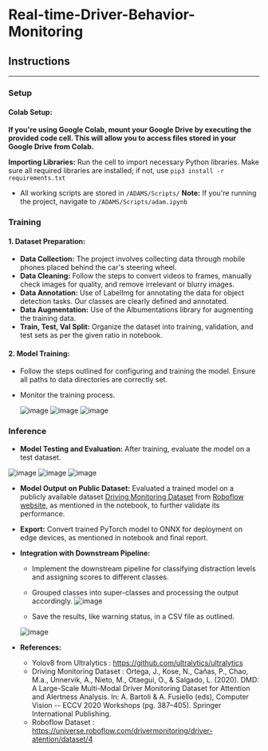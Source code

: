 # Real-time-Driver-Behavior-Monitoring

## Instructions ##
 ---------------
  ### Setup ###
  #### Colab Setup: ####
  **If you're using Google Colab, mount your Google Drive by executing the provided code cell. This will allow you to access files stored in your Google Drive from Colab.**

****Importing Libraries:**** Run the cell to import necessary Python libraries. Make sure all required libraries are installed; if not, use `pip3 install -r requirements.txt`

- All working scripts are stored in `/ADAMS/Scripts/`
****Note:**** If you're running the project, navigate to `/ADAMS/Scripts/adam.ipynb`


### Training ###
#### 1. Dataset Preparation: ####

- ****Data Collection:**** The project involves collecting data through mobile phones placed behind the car's steering wheel. 
- ****Data Cleaning:**** Follow the steps to convert videos to frames, manually check images for quality, and remove irrelevant or blurry images.
- ****Data Annotation:**** Use of LabelImg for annotating the data for object detection tasks. Our classes are clearly defined and annotated.
- ****Data Augmentation:**** Use of the Albumentations library for augmenting the training data.
- ****Train, Test, Val Split:**** Organize the dataset into training, validation, and test sets as per the given ratio in notebook.

#### 2. Model Training: ####

- Follow the steps outlined for configuring and training the model. Ensure all paths to data directories are correctly set.
- Monitor the training process.

  ![image](https://github.com/UNB-TME-6017-W24/final-project-submission-I-aashishM/assets/35104828/d44356cd-8bec-4180-8761-96c0a7d696a3)
![image](https://github.com/UNB-TME-6017-W24/final-project-submission-I-aashishM/assets/35104828/9aeb3b6e-df7f-4fa9-8d72-996b0bc8ddd6)
![image](https://github.com/UNB-TME-6017-W24/final-project-submission-I-aashishM/assets/35104828/fa218383-b4f0-4125-8957-2324fc0f8eeb)


### Inference ###
- ****Model Testing and Evaluation:**** After training, evaluate the model on a test dataset.

![image](https://github.com/UNB-TME-6017-W24/final-project-submission-I-aashishM/assets/35104828/69158910-1cb9-4342-9a12-5f4a1335d819)
![image](https://github.com/UNB-TME-6017-W24/final-project-submission-I-aashishM/assets/35104828/150d5499-0f5c-4fe1-86bc-e2620a921b44)
![image](https://github.com/UNB-TME-6017-W24/final-project-submission-I-aashishM/assets/35104828/1978c7f2-2967-44c8-8131-6ab1a4d3dde9)


- ****Model Output on Public Dataset:**** Evaluated a trained model on a publicly available dataset [Driving Monitoring Dataset](https://dmd.vicomtech.org/) from [Roboflow website](https://universe.roboflow.com/drivermonitoring/driver-atention/dataset/4), as mentioned in the notebook, to further validate its performance.

- ****Export:**** Convert trained PyTorch model to ONNX for deployment on edge devices, as mentioned in notebook and final report.

- ****Integration with Downstream Pipeline:****

	- Implement the downstream pipeline for classifying distraction levels and assigning scores to different classes.
	- Grouped classes into super-classes and processing the output accordingly.
   ![image](https://github.com/UNB-TME-6017-W24/final-project-submission-I-aashishM/assets/35104828/ceb9552f-b53f-4d87-a05e-38f57d51b7ae)

	- Save the results, like warning status, in a CSV file as outlined.
   
   ![image](https://github.com/UNB-TME-6017-W24/final-project-submission-I-aashishM/assets/35104828/86b70e2d-7f9d-45ee-9664-05c2fdfcac04)

- ****References:****
	
 	- Yolov8 from Ultralytics : https://github.com/ultralytics/ultralytics
 	- Driving Monitoring Dataset : Ortega, J., Kose, N., Cañas, P., Chao, M.a., Unnervik, A., Nieto, M., Otaegui, O., & Salgado, L. (2020). DMD: A Large-Scale Multi-Modal Driver Monitoring Dataset for Attention and Alertness Analysis. In: A. Bartoli & A. Fusiello (eds), Computer Vision -- ECCV 2020 Workshops (pg. 387–405). Springer International Publishing.
  - Roboflow Dataset : https://universe.roboflow.com/drivermonitoring/driver-atention/dataset/4
